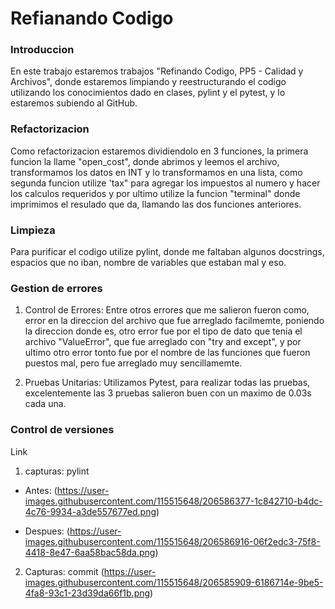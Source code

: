 # Refianando Codigo

### Introduccion
En este trabajo estaremos trabajos "Refinando Codigo, PP5 - Calidad y Archivos", donde estaremos limpiando y reestructurando el codigo utilizando los conocimientos dado en clases, pylint y el pytest, y lo estaremos subiendo al GitHub.

### Refactorizacion 
Como refactorizacion estaremos dividiendolo en 3 funciones, la primera funcion la llame "open_cost", donde abrimos y leemos el archivo, transformamos los datos en INT y lo transformamos en una lista, como segunda funcion utilize 'tax" para agregar los impuestos al numero y hacer los calculos requeridos y por ultimo utilize la funcion "terminal" donde imprimimos el resulado que da, llamando las dos funciones anteriores.

### Limpieza 
Para purificar el codigo utilize pylint, donde me faltaban algunos docstrings, espacios que no iban, nombre de variables que estaban mal y eso.

### Gestion de errores

1. Control de Errores:
Entre otros errores que me salieron fueron como, error en la direccion del archivo que fue arreglado facilmemte, poniendo la direccion donde es, otro error fue por el tipo de dato que tenia el archivo "ValueError", que fue arreglado con "try and except", y por ultimo otro error tonto fue por el nombre de las funciones que fueron puestos mal, pero fue arreglado muy sencillamemte.

2. Pruebas Unitarias:
Utilizamos Pytest, para realizar todas las pruebas, excelentemente las 3 pruebas salieron buen con un maximo de 0.03s cada una.

### Control de versiones 
Link

1. capturas: pylint

- Antes: (https://user-images.githubusercontent.com/115515648/206586377-1c842710-b4dc-4c76-9934-a3de557677ed.png)

- Despues: (https://user-images.githubusercontent.com/115515648/206586916-06f2edc3-75f8-4418-8e47-6aa58bac58da.png)

2. Capturas: commit 
(https://user-images.githubusercontent.com/115515648/206585909-6186714e-9be5-4fa8-93c1-23d39da66f1b.png)
